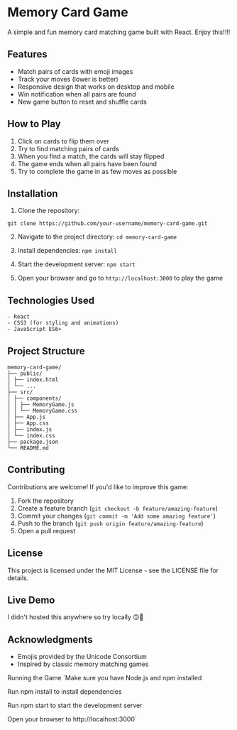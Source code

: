 # Memory Card Game

A simple and fun memory card matching game built with React. Enjoy this!!!!

## Features

- Match pairs of cards with emoji images
- Track your moves (lower is better)
- Responsive design that works on desktop and mobile
- Win notification when all pairs are found
- New game button to reset and shuffle cards

## How to Play

1. Click on cards to flip them over
2. Try to find matching pairs of cards
3. When you find a match, the cards will stay flipped
4. The game ends when all pairs have been found
5. Try to complete the game in as few moves as possible

## Installation

1. Clone the repository:

```git clone https://github.com/your-username/memory-card-game.git```


2. Navigate to the project directory:
```cd memory-card-game```


3. Install dependencies:
```npm install```


4. Start the development server:
```npm start```


5. Open your browser and go to `http://localhost:3000` to play the game

## Technologies Used
```
- React
- CSS3 (for styling and animations)
- JavaScript ES6+
```
## Project Structure
```
memory-card-game/
├── public/
│ ├── index.html
│ └── ...
├── src/
│ ├── components/
│ │ ├── MemoryGame.js
│ │ └── MemoryGame.css
│ ├── App.js
│ ├── App.css
│ ├── index.js
│ └── index.css
├── package.json
└── README.md
```



## Contributing

Contributions are welcome! If you'd like to improve this game:

1. Fork the repository
2. Create a feature branch (`git checkout -b feature/amazing-feature`)
3. Commit your changes (`git commit -m 'Add some amazing feature'`)
4. Push to the branch (`git push origin feature/amazing-feature`)
5. Open a pull request

## License

This project is licensed under the MIT License - see the LICENSE file for details.

## Live Demo

I didn't hosted this anywhere so try locally 🙃🤪
## Acknowledgments

- Emojis provided by the Unicode Consortium
- Inspired by classic memory matching games


Running the Game
`Make sure you have Node.js and npm installed

Run npm install to install dependencies

Run npm start to start the development server

Open your browser to http://localhost:3000`
